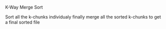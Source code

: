 K-Way Merge Sort

Sort all the  k-chunks individualy 
finally merge all the sorted k-chunks to get a final sorted file
